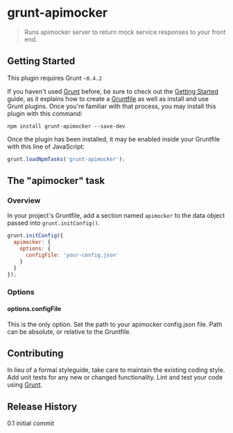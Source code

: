# grunt-apimocker

> Runs apimocker server to return mock service responses to your front end.

## Getting Started
This plugin requires Grunt `~0.4.2`

If you haven't used [Grunt](http://gruntjs.com/) before, be sure to check out the [Getting Started](http://gruntjs.com/getting-started) guide, as it explains how to create a [Gruntfile](http://gruntjs.com/sample-gruntfile) as well as install and use Grunt plugins. Once you're familiar with that process, you may install this plugin with this command:

```shell
npm install grunt-apimocker --save-dev
```

Once the plugin has been installed, it may be enabled inside your Gruntfile with this line of JavaScript:

```js
grunt.loadNpmTasks('grunt-apimocker');
```

## The "apimocker" task

### Overview
In your project's Gruntfile, add a section named `apimocker` to the data object passed into `grunt.initConfig()`.

```js
grunt.initConfig({
  apimocker: {
    options: {
      configFile: 'your-config.json'
    }
  }
});
```

### Options

#### options.configFile
This is the only option.  Set the path to your apimocker config.json file.  Path can be absolute, or relative to the Gruntfile.

## Contributing
In lieu of a formal styleguide, take care to maintain the existing coding style. Add unit tests for any new or changed functionality. Lint and test your code using [Grunt](http://gruntjs.com/).

## Release History
0.1 initial commit
